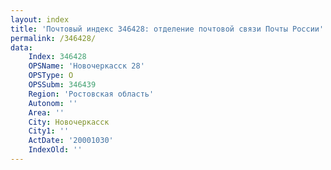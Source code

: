```yaml
---
layout: index
title: 'Почтовый индекс 346428: отделение почтовой связи Почты России'
permalink: /346428/
data:
    Index: 346428
    OPSName: 'Новочеркасск 28'
    OPSType: О
    OPSSubm: 346439
    Region: 'Ростовская область'
    Autonom: ''
    Area: ''
    City: Новочеркасск
    City1: ''
    ActDate: '20001030'
    IndexOld: ''
---
```


